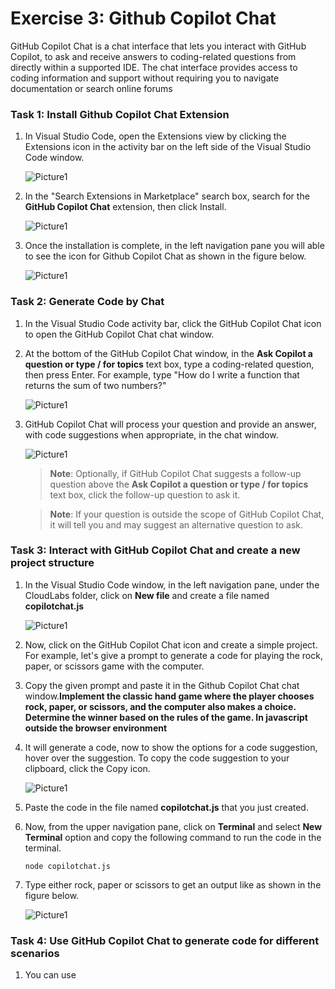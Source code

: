 # Exercise 3: Github Copilot Chat

GitHub Copilot Chat is a chat interface that lets you interact with GitHub Copilot, to ask and receive answers to coding-related questions from directly within a supported IDE. The chat interface provides access to coding information and support without requiring you to navigate documentation or search online forums

### Task 1: Install Github Copilot Chat Extension

1. In Visual Studio Code, open the Extensions view by clicking the Extensions icon in the activity bar on the left side of the Visual Studio Code window.

   ![Picture1](../media/vscodeextension.png)

2. In the "Search Extensions in Marketplace" search box, search for the **GitHub Copilot Chat** extension, then click Install.

   ![Picture1](../media/gitcochatext.png)
  
3. Once the installation is complete, in the left navigation pane you will able to see the icon for Github Copilot Chat as shown in the figure below.

   ![Picture1](../media/gitchaticon.png)

### Task 2: Generate Code by Chat

1. In the Visual Studio Code activity bar, click the GitHub Copilot Chat icon to open the GitHub Copilot Chat chat window.

2. At the bottom of the GitHub Copilot Chat window, in the **Ask Copilot a question or type / for topics** text box, type a coding-related question, then press Enter. For example, type "How do I write a function that returns the sum of two numbers?"

    ![Picture1](../media/question.png)

3. GitHub Copilot Chat will process your question and provide an answer, with code suggestions when appropriate, in the chat window. 

    ![Picture1](../media/answer.png)

    >**Note**: Optionally, if GitHub Copilot Chat suggests a follow-up question above the **Ask Copilot a question or type / for topics** text box, click the follow-up question to ask it.

    >**Note**:  If your question is outside the scope of GitHub Copilot Chat, it will tell you and may suggest an alternative question to ask.

### Task 3: Interact with GitHub Copilot Chat and create a new project structure

1. In the Visual Studio Code window, in the left navigation pane, under the CloudLabs folder, click on **New file** and create a file named **copilotchat.js**

    ![Picture1](../media/newfilera.png)

2. Now, click on the GitHub Copilot Chat icon and create a simple project. For example, let's give a prompt to generate a code for playing the rock, paper, or scissors game with the computer. 

3. Copy the given prompt and paste it in the Github Copilot Chat chat window.**Implement the classic hand game where the player chooses rock, paper, or scissors, and the computer also makes a choice. Determine the winner based on the rules of the game. In javascript outside the browser environment**

4. It will generate a code, now to show the options for a code suggestion, hover over the suggestion. To copy the code suggestion to your clipboard, click the Copy icon.

   ![Picture1](../media/copilotgamesci.png)

5. Paste the code in the file named **copilotchat.js** that you just created.

6. Now, from the upper navigation pane, click on **Terminal** and select **New Terminal** option and copy the following command to run the code in the terminal.

    ```
    node copilotchat.js
    ```
  
 7. Type either rock, paper or scissors to get an output like as shown in the figure below.
    
    ![Picture1](../media/gamewin.png)

### Task 4: Use GitHub Copilot Chat to generate code for different scenarios

1. You can use 
